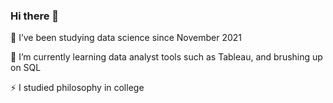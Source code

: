 ### Hi there 👋

🔭 I’ve been studying data science since November 2021

🌱 I’m currently learning data analyst tools such as Tableau, and brushing up on SQL

⚡ I studied philosophy in college

<!--
**Caveexplorer/Caveexplorer** is a ✨ _special_ ✨ repository because its `README.md` (this file) appears on your GitHub profile.

Here are some ideas to get you started:

### 🔭 I’ve been studying data science since November 2021
### 🌱 I’m currently learning data analyst tools such as Tableau, and brushing up on SQL
### ⚡ I studied philosophy in college
-->
